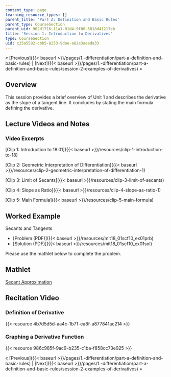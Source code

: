 ```yaml
---
content_type: page
learning_resource_types: []
parent_title: 'Part A: Definition and Basic Rules'
parent_type: CourseSection
parent_uid: 962d1716-11a1-01d4-9f86-5818d41217eb
title: 'Session 1: Introduction to Derivatives'
type: CourseSection
uid: c25a5592-cbb5-8253-9dae-a82e3aeeda33
---
```


« [Previous]({{< baseurl >}}/pages/1.-differentiation/part-a-definition-and-basic-rules) | [Next]({{< baseurl >}}/pages/1.-differentiation/part-a-definition-and-basic-rules/session-2-examples-of-derivatives) »

Overview
--------

This session provides a brief overview of Unit 1 and describes the derivative as the slope of a tangent line. It concludes by stating the main formula defining the derivative.

Lecture Videos and Notes
------------------------

### Video Excerpts

[Clip 1: Introduction to 18.01]({{< baseurl >}}/resources/clip-1-introduction-to-18)

[Clip 2: Geometric Interpretation of Differentiation]({{< baseurl >}}/resources/clip-2-geometric-interpretation-of-differentiation-1)

[Clip 3: Limit of Secants]({{< baseurl >}}/resources/clip-3-limit-of-secants)

[Clip 4: Slope as Ratio]({{< baseurl >}}/resources/clip-4-slope-as-ratio-1)

[Clip 5: Main Formula]({{< baseurl >}}/resources/clip-5-main-formula)

Worked Example
--------------

Secants and Tangents

*   [Problem (PDF)]({{< baseurl >}}/resources/mit18_01scf10_ex01prb)
*   [Solution (PDF)]({{< baseurl >}}/resources/mit18_01scf10_ex01sol)

Please use the mathlet below to complete the problem.

Mathlet
-------

[Secant Approximation](/ans7870/18/18.01SC/f10/mathlets/secantApproximation.html "Open in a new window.")

Recitation Video
----------------

### Definition of Derivative

{{< resource 4b7d5d5d-aa4c-1b71-ea8f-a877841ac214 >}}

### Graphing a Derivative Function

{{< resource 986c985f-9ac9-b235-c1ba-f858cc73e925 >}}

« [Previous]({{< baseurl >}}/pages/1.-differentiation/part-a-definition-and-basic-rules) | [Next]({{< baseurl >}}/pages/1.-differentiation/part-a-definition-and-basic-rules/session-2-examples-of-derivatives) »